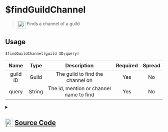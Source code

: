 # $findGuildChannel
> <img align="top" src="https://upload.wikimedia.org/wikipedia/commons/thumb/e/e4/Infobox_info_icon.svg/160px-Infobox_info_icon.svg.png?20150409153300" alt="image" width="25" height="auto"> Finds a channel of a guild
## Usage
```
$findGuildChannel[guild ID;query]
```
| Name | Type | Description | Required | Spread
| :---: | :---: | :---: | :---: | :---: |
guild ID | Guild | The guild to find the channel on | Yes | No
query | String | The id, mention or channel name to find | Yes | No
<details>
<summary>
    
## <img align="top" src="https://cdn4.iconfinder.com/data/icons/iconsimple-logotypes/512/github-512.png" alt="image" width="25" height="auto">  [Source Code](https://github.com/tryforge/ForgeScript-V2/blob/main/src/native/findGuildChannel.ts)
    
</summary>
    
```ts
import { ArgType, CompiledFunction, NativeFunction, Return } from "../structures"

export const ChannelMentionCharRegex = /[<>#]/g

export default new NativeFunction({
    name: "$findGuildChannel",
    version: "1.0.0",
    description: "Finds a channel of a guild",
    brackets: true,
    args: [
        {
            name: "guild ID",
            description: "The guild to find the channel on",
            type: ArgType.Guild,
            rest: false,
            required: true
        },
        {
            name: "query",
            description: "The id, mention or channel name to find",
            rest: false,
            type: ArgType.String,
            required: true
        }
    ],
    unwrap: true,
    execute(ctx, [ guild, q ]) {
        const id = q.replace(ChannelMentionCharRegex, "")

        if (CompiledFunction.IdRegex.test(id)) {
            const ch = guild.channels.cache.get(id)
            if (ch) return Return.success(ch.id)
        }

        q = q.toLowerCase()
        return Return.success(
            guild.channels.cache.find(
                x => x.id === id || x.name.toLowerCase() === q
            )?.id
        )
    },
})
```
    
</details>